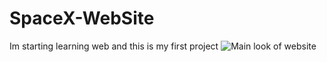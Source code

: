 # SpaceX-WebSite
Im starting learning web and this is my first project
![Main look of website](https://github.com/S3N1CH/SpaceX-WebSite/blob/master/main/img/main-look.png)

